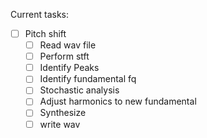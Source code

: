 Current tasks:
- [ ] Pitch shift
  - [ ] Read wav file
  - [ ] Perform stft
  - [ ] Identify Peaks
  - [ ] Identify fundamental fq
  - [ ] Stochastic analysis
  - [ ] Adjust harmonics to new fundamental
  - [ ] Synthesize
  - [ ] write wav
